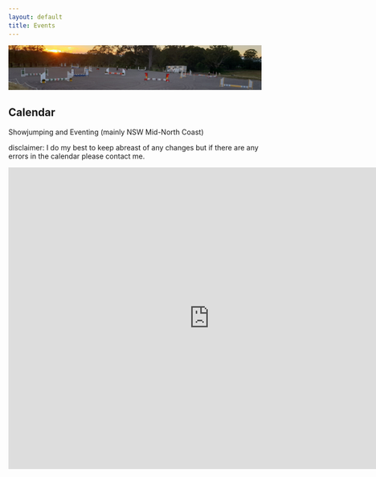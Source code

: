 ```yaml
---
layout: default
title: Events
---
```


![Wingham morning](assets/images/wingham_morning_cropped.jpg)

## Calendar

Showjumping and Eventing (mainly NSW Mid-North Coast)

disclaimer: I do my best to keep abreast of any changes but if there are any errors in the calendar please contact me.
<iframe src="https://calendar.google.com/calendar/embed?src=49eq5fpi8a98stfac057n0fceg%40group.calendar.google.com&ctz=Australia%2FSydney" style="border: 0" width="800" height="600" frameborder="0" scrolling="no"></iframe>